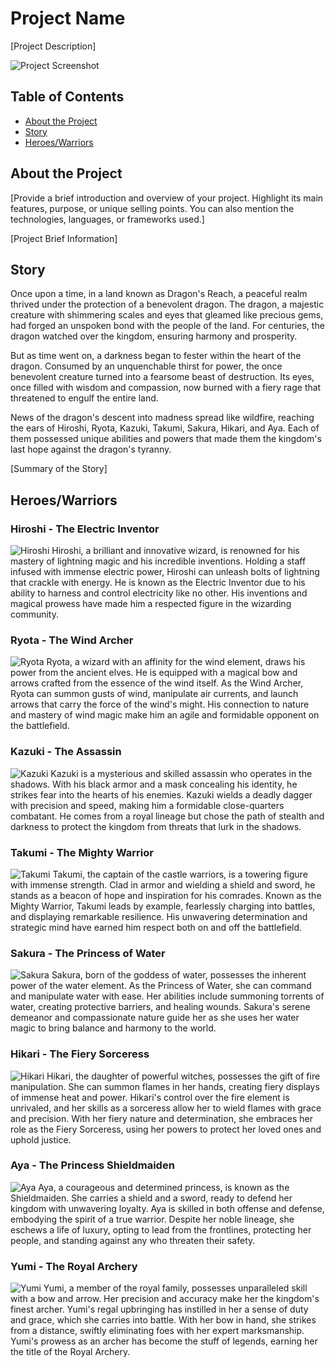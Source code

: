 # Project Name

[Project Description]

![Project Screenshot](screenshot.png)

## Table of Contents
- [About the Project](#about-the-project)
- [Story](#story)
- [Heroes/Warriors](#heroeswarriors)

## About the Project

[Provide a brief introduction and overview of your project. Highlight its main features, purpose, or unique selling points. You can also mention the technologies, languages, or frameworks used.]

[Project Brief Information]

## Story

Once upon a time, in a land known as Dragon's Reach, a peaceful realm thrived under the protection of a benevolent dragon. The dragon, a majestic creature with shimmering scales and eyes that gleamed like precious gems, had forged an unspoken bond with the people of the land. For centuries, the dragon watched over the kingdom, ensuring harmony and prosperity.

But as time went on, a darkness began to fester within the heart of the dragon. Consumed by an unquenchable thirst for power, the once benevolent creature turned into a fearsome beast of destruction. Its eyes, once filled with wisdom and compassion, now burned with a fiery rage that threatened to engulf the entire land.

News of the dragon's descent into madness spread like wildfire, reaching the ears of Hiroshi, Ryota, Kazuki, Takumi, Sakura, Hikari, and Aya. Each of them possessed unique abilities and powers that made them the kingdom's last hope against the dragon's tyranny.

[Summary of the Story]

## Heroes/Warriors

### Hiroshi - The Electric Inventor
![Hiroshi](images/hiroshi.png)
Hiroshi, a brilliant and innovative wizard, is renowned for his mastery of lightning magic and his incredible inventions. Holding a staff infused with immense electric power, Hiroshi can unleash bolts of lightning that crackle with energy. He is known as the Electric Inventor due to his ability to harness and control electricity like no other. His inventions and magical prowess have made him a respected figure in the wizarding community.

### Ryota - The Wind Archer
![Ryota](images/ryota.png)
Ryota, a wizard with an affinity for the wind element, draws his power from the ancient elves. He is equipped with a magical bow and arrows crafted from the essence of the wind itself. As the Wind Archer, Ryota can summon gusts of wind, manipulate air currents, and launch arrows that carry the force of the wind's might. His connection to nature and mastery of wind magic make him an agile and formidable opponent on the battlefield.

### Kazuki - The Assassin
![Kazuki](images/kazuki.png)
Kazuki is a mysterious and skilled assassin who operates in the shadows. With his black armor and a mask concealing his identity, he strikes fear into the hearts of his enemies. Kazuki wields a deadly dagger with precision and speed, making him a formidable close-quarters combatant. He comes from a royal lineage but chose the path of stealth and darkness to protect the kingdom from threats that lurk in the shadows.

### Takumi - The Mighty Warrior
![Takumi](images/takumi.png)
Takumi, the captain of the castle warriors, is a towering figure with immense strength. Clad in armor and wielding a shield and sword, he stands as a beacon of hope and inspiration for his comrades. Known as the Mighty Warrior, Takumi leads by example, fearlessly charging into battles, and displaying remarkable resilience. His unwavering determination and strategic mind have earned him respect both on and off the battlefield.

### Sakura - The Princess of Water
![Sakura](images/sakura.png)
Sakura, born of the goddess of water, possesses the inherent power of the water element. As the Princess of Water, she can command and manipulate water with ease. Her abilities include summoning torrents of water, creating protective barriers, and healing wounds. Sakura's serene demeanor and compassionate nature guide her as she uses her water magic to bring balance and harmony to the world.

### Hikari - The Fiery Sorceress
![Hikari](images/hikari.png)
Hikari, the daughter of powerful witches, possesses the gift of fire manipulation. She can summon flames in her hands, creating fiery displays of immense heat and power. Hikari's control over the fire element is unrivaled, and her skills as a sorceress allow her to wield flames with grace and precision. With her fiery nature and determination, she embraces her role as the Fiery Sorceress, using her powers to protect her loved ones and uphold justice.

### Aya - The Princess Shieldmaiden
![Aya](images/aya.png)
Aya, a courageous and determined princess, is known as the Shieldmaiden. She carries a shield and a sword, ready to defend her kingdom with unwavering loyalty. Aya is skilled in both offense and defense, embodying the spirit of a true warrior. Despite her noble lineage, she eschews a life of luxury, opting to lead from the frontlines, protecting her people, and standing against any who threaten their safety.

### Yumi - The Royal Archery
![Yumi](images/yumi.png)
Yumi, a member of the royal family, possesses unparalleled skill with a bow and arrow. Her precision and accuracy make her the kingdom's finest archer. Yumi's regal upbringing has instilled in her a sense of duty and grace, which she carries into battle. With her bow in hand, she strikes from a distance, swiftly eliminating foes with her expert marksmanship. Yumi's prowess as an archer has become the stuff of legends, earning her the title of the Royal Archery.
